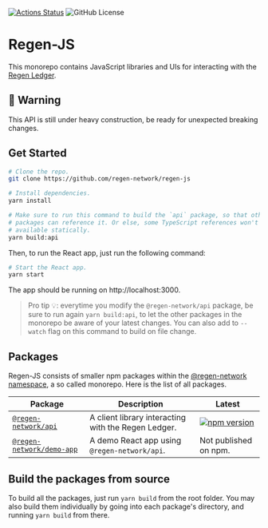 [![Actions Status]](https://github.com/regen-network/regen-js/actions)
![GitHub License]

[Actions Status]: https://github.com/regen-network/regen-js/workflows/CI/badge.svg?branch=main
[Github License]: https://img.shields.io/github/license/regen-network/regen-js

# Regen-JS

This monorepo contains JavaScript libraries and UIs for interacting with the
[Regen Ledger].

[regen ledger]: https://github.com/regen-network/regen-ledger

## 🚧 Warning

This API is still under heavy construction, be ready for unexpected breaking
changes.

## Get Started

```bash
# Clone the repo.
git clone https://github.com/regen-network/regen-js

# Install dependencies.
yarn install

# Make sure to run this command to build the `api` package, so that other
# packages can reference it. Or else, some TypeScript references won't be
# available statically.
yarn build:api
```

Then, to run the React app, just run the following command:

```bash
# Start the React app.
yarn start
```

The app should be running on http://localhost:3000.

> Pro tip 💡: everytime you modify the `@regen-network/api` package, be sure to
> run again `yarn build:api`, to let the other packages in the monorepo be
> aware of your latest changes. You can also add to `--watch` flag on this
> command to build on file change.

## Packages

Regen-JS consists of smaller npm packages within the [@regen-network
namespace](https://www.npmjs.com/org/regennetwork), a so called monorepo. Here
is the list of all packages.

| Package                                        | Description                                         | Latest                                                             |
| ---------------------------------------------- | --------------------------------------------------- | ------------------------------------------------------------------ |
| [`@regen-network/api`](packages/api)           | A client library interacting with the Regen Ledger. | [![npm version]](https://www.npmjs.com/package/@regen-network/api) |
| [`@regen-network/demo-app`](packages/demo-app) | A demo React app using `@regen-network/api`.        | Not published on npm.                                              |

[npm version]: https://img.shields.io/npm/v/@regen-network/api.svg

## Build the packages from source

To build all the packages, just run `yarn build` from the root folder. You may
also build them individually by going into each package's directory, and
running `yarn build` from there.
